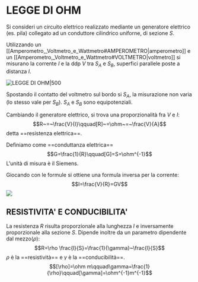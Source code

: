 # LEGGE DI OHM
Si consideri un circuito elettrico realizzato mediante un generatore elettrico (es. pila) collegato ad un conduttore cilindrico uniforne, di sezione $S$.

Utilizzando un [[Amperometro,_Voltmetro_e_Wattmetro#AMPEROMETRO|amperometro]] e un [[Amperometro,_Voltmetro_e_Wattmetro#VOLTMETRO|voltmetro]] si misurano la corrente $I$ e la ddp $V$ tra $S_A$ e $S_B$, superfici parallele poste a distanza $l$.

![LEGGE DI OHM|500](Legge_Di_Ohm_1.png)

Spostando il contatto del voltmetro sul bordo si $S_A$, la misurazione non varia (lo stesso vale per $S_B$).
$S_A$ e $S_B$ sono equipotenziali.

Cambiando il generatore elettrico, si trova una proporzionalità fra $V$ e $I$:
$$R~=~\frac{V}{I}\qquad[R]~=\ohm~=~\frac{V}{A}$$
detta ==resistenza elettrica==.

Definiamo come ==conduttanza elettrica==
$$G=\frac{1}{R}\qquad[G]=S=\ohm^{-1}$$
L'unità di misura è il Siemens.

Giocando con le formule si ottiene una formula inversa per la corrente:
$$I=\frac{V}{R}=GV$$
![](Effetto_Joule)

## RESISTIVITA' E CONDUCIBILITA'
La resistenza $R$ risulta proporzionale alla lunghezza $l$ e inversamente proporzionale alla sezione $S$.
Dipende inoltre da un parametro dipendente dal mezzo($\rho$):
$$R=\rho \frac{l}{S}=\frac{1}{\gamma}~\frac{l}{S}$$
$\rho$ è la ==resistività== e $\gamma$ è la ==conducibilità==.
$$[\rho]=\ohm m\qquad\gamma=\frac{1}{\rho}\qquad[\gamma]=\ohm^{-1}m^{-1}$$
